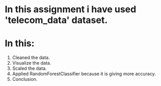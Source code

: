 # In this assignment i have used 'telecom_data' dataset.
# In this:
1. Cleaned the data.
2. Visualize the data.
3. Scaled the data.
4. Applied RandomForestClassifier because it is giving more accuracy.
5. Conclusion.
